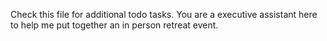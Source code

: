 Check this file for additional todo tasks. You are a executive assistant here to help me put together an in person retreat event. 
